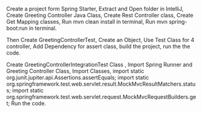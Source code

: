 Create a project form Spring Starter,
Extract and Open folder in IntelliJ,
Create Greeting Controller Java Class,
Create Rest Controller class,
Create Get Mapping classes,
Run mvn clean install in terminal,
Run mvn spring-boot:run in terminal.

Then Create GreetingControllerTest,
Create an Object,
Use Test Class for 4 controller,
Add Dependency for assert class,
build the project,
run the the code.

Create GreetingControllerIntegrationTest Class ,
Import Spring Runner and Greeting Controller Class,
Import Classes,
import static org.junit.jupiter.api.Assertions.assertEquals;
import static org.springframework.test.web.servlet.result.MockMvcResultMatchers.status;
import static org.springframework.test.web.servlet.request.MockMvcRequestBuilders.get;
Run the code.
